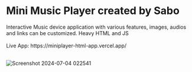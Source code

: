 <h1>Mini Music Player created by Sabo</h1>
Interactive Music device application with various features, images, audios and links can be customized. Heavy HTML and JS
<br>
<br>
Live App: https://miniplayer-html-app.vercel.app/
<br>
<br>

![Screenshot 2024-07-04 022541](https://github.com/JDsabo/miniplayer-html-app/assets/82731778/2c7f4233-e51b-48c0-8827-9d8c2f95740c)
